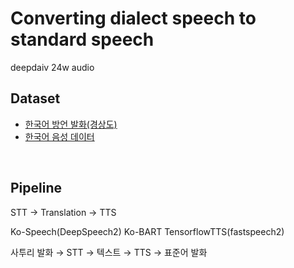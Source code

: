 # Converting dialect speech to standard speech
deepdaiv 24w audio


## Dataset

- [한국어 방언 발화(경상도)](https://aihub.or.kr/aihubdata/data/view.do?currMenu=&topMenu=&aihubDataSe=data&dataSetSn=119)
- [한국어 음성 데이터](https://www.aihub.or.kr/aihubdata/data/view.do?currMenu=115&topMenu=100&aihubDataSe=realm&dataSetSn=123)

<br>

## Pipeline

STT → Translation → TTS

Ko-Speech(DeepSpeech2) Ko-BART TensorflowTTS(fastspeech2)

사투리 발화 → STT → 텍스트 → TTS → 표준어 발화
